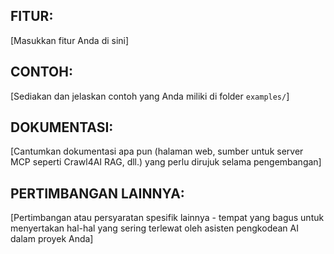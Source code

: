## FITUR:

[Masukkan fitur Anda di sini]

## CONTOH:

[Sediakan dan jelaskan contoh yang Anda miliki di folder `examples/`]

## DOKUMENTASI:

[Cantumkan dokumentasi apa pun (halaman web, sumber untuk server MCP seperti Crawl4AI RAG, dll.) yang perlu dirujuk selama pengembangan]

## PERTIMBANGAN LAINNYA:

[Pertimbangan atau persyaratan spesifik lainnya - tempat yang bagus untuk menyertakan hal-hal yang sering terlewat oleh asisten pengkodean AI dalam proyek Anda]
